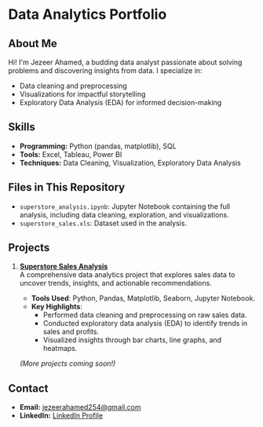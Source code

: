 # Data Analytics Portfolio

## About Me
Hi! I'm Jezeer Ahamed, a budding data analyst passionate about solving problems and discovering insights from data. I specialize in:
- Data cleaning and preprocessing
- Visualizations for impactful storytelling
- Exploratory Data Analysis (EDA) for informed decision-making

## Skills
- **Programming:** Python (pandas, matplotlib), SQL
- **Tools:** Excel, Tableau, Power BI
- **Techniques:** Data Cleaning, Visualization, Exploratory Data Analysis

## Files in This Repository
- `superstore_analysis.ipynb`: Jupyter Notebook containing the full analysis, including data cleaning, exploration, and visualizations.
- `superstore_sales.xls`: Dataset used in the analysis.

## Projects
1. **[Superstore Sales Analysis](#)**  
   A comprehensive data analytics project that explores sales data to uncover trends, insights, and actionable recommendations.  
   - **Tools Used**: Python, Pandas, Matplotlib, Seaborn, Jupyter Notebook.  
   - **Key Highlights**:
     - Performed data cleaning and preprocessing on raw sales data.
     - Conducted exploratory data analysis (EDA) to identify trends in sales and profits.
     - Visualized insights through bar charts, line graphs, and heatmaps.

   *(More projects coming soon!)*
   
## Contact
- **Email:** jezeerahamed254@gmail.com
- **LinkedIn:** [LinkedIn Profile](https://www.linkedin.com/in/your-name)
